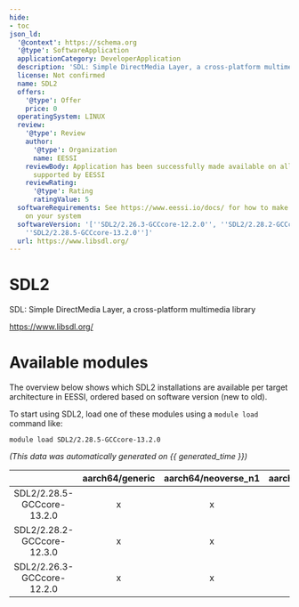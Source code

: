 ```yaml
---
hide:
- toc
json_ld:
  '@context': https://schema.org
  '@type': SoftwareApplication
  applicationCategory: DeveloperApplication
  description: 'SDL: Simple DirectMedia Layer, a cross-platform multimedia library'
  license: Not confirmed
  name: SDL2
  offers:
    '@type': Offer
    price: 0
  operatingSystem: LINUX
  review:
    '@type': Review
    author:
      '@type': Organization
      name: EESSI
    reviewBody: Application has been successfully made available on all architectures
      supported by EESSI
    reviewRating:
      '@type': Rating
      ratingValue: 5
  softwareRequirements: See https://www.eessi.io/docs/ for how to make EESSI available
    on your system
  softwareVersion: '[''SDL2/2.26.3-GCCcore-12.2.0'', ''SDL2/2.28.2-GCCcore-12.3.0'',
    ''SDL2/2.28.5-GCCcore-13.2.0'']'
  url: https://www.libsdl.org/
---
```


SDL2
====


SDL: Simple DirectMedia Layer, a cross-platform multimedia library

https://www.libsdl.org/
# Available modules


The overview below shows which SDL2 installations are available per target architecture in EESSI, ordered based on software version (new to old).

To start using SDL2, load one of these modules using a `module load` command like:

```shell
module load SDL2/2.28.5-GCCcore-13.2.0
```

*(This data was automatically generated on {{ generated_time }})*  

| |aarch64/generic|aarch64/neoverse_n1|aarch64/neoverse_v1|aarch64/nvidia|x86_64/generic|x86_64/amd/zen2|x86_64/amd/zen3|x86_64/amd/zen4|x86_64/intel/haswell|x86_64/intel/sapphirerapids|x86_64/intel/skylake_avx512|aarch64/nvidia/grace|
| :---: | :---: | :---: | :---: | :---: | :---: | :---: | :---: | :---: | :---: | :---: | :---: | :---: |
|SDL2/2.28.5-GCCcore-13.2.0|x|x|x|-|x|x|x|x|x|x|x|x|
|SDL2/2.28.2-GCCcore-12.3.0|x|x|x|-|x|x|x|x|x|x|x|x|
|SDL2/2.26.3-GCCcore-12.2.0|x|x|x|-|x|x|x|x|x|x|x|x|
